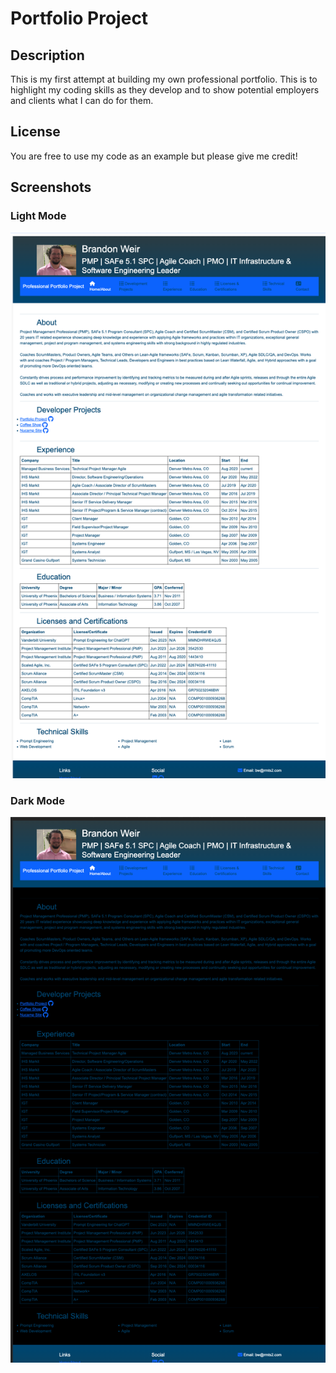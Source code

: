 # Portfolio Project

## Description

This is my first attempt at building my own professional portfolio. This is to highlight my coding skills as they develop and to show potential employers and clients what I can do for them.

## License

You are free to use my code as an example but please give me credit!

## Screenshots

### Light Mode
![Light Mode](image.png)

### Dark Mode
![Dark Mode](image-1.png)